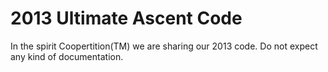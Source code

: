 2013 Ultimate Ascent Code
==========================
In the spirit Coopertition(TM) we are sharing our 2013 code. Do not expect any kind of documentation.
 